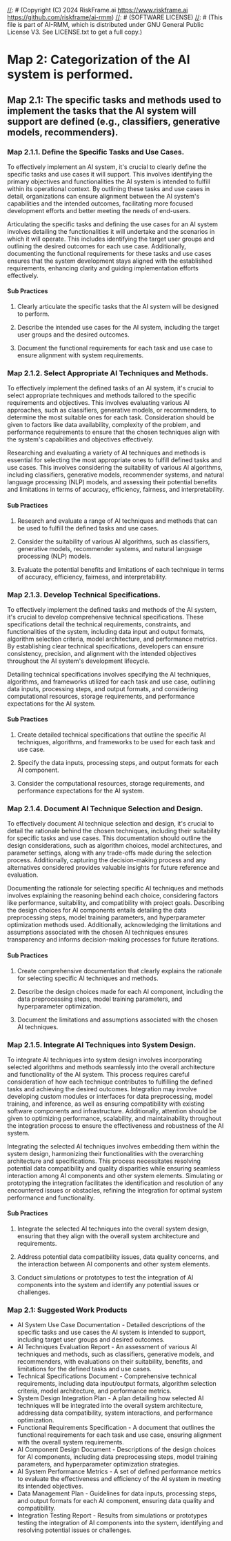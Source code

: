 [//]: # (COPYRIGHT)
[//]: # (RiskFrame.ai - AI Risk Management and Resilience Framework)
[//]: # (Copyright (C) 2024 RiskFrame.ai https://www.riskframe.ai https://github.com/riskframe/ai-rmm)
[//]: # (SOFTWARE LICENSE)
[//]: # (This file is part of AI-RMM, which is distributed under GNU General Public License V3. See LICENSE.txt to get a full copy.)
    
# Map 2: Categorization of the AI system is performed.

## Map 2.1: The specific tasks and methods used to implement the tasks that the AI system will support are defined (e.g., classifiers, generative models, recommenders).

### Map 2.1.1. Define the Specific Tasks and Use Cases.

To effectively implement an AI system, it's crucial to clearly define the specific tasks and use cases it will support. This involves identifying the primary objectives and functionalities the AI system is intended to fulfill within its operational context. By outlining these tasks and use cases in detail, organizations can ensure alignment between the AI system's capabilities and the intended outcomes, facilitating more focused development efforts and better meeting the needs of end-users.

Articulating the specific tasks and defining the use cases for an AI system involves detailing the functionalities it will undertake and the scenarios in which it will operate. This includes identifying the target user groups and outlining the desired outcomes for each use case. Additionally, documenting the functional requirements for these tasks and use cases ensures that the system development stays aligned with the established requirements, enhancing clarity and guiding implementation efforts effectively.

#### Sub Practices

1. Clearly articulate the specific tasks that the AI system will be designed to perform.

2. Describe the intended use cases for the AI system, including the target user groups and the desired outcomes.

3. Document the functional requirements for each task and use case to ensure alignment with system requirements.

### Map 2.1.2. Select Appropriate AI Techniques and Methods.

To effectively implement the defined tasks of an AI system, it's crucial to select appropriate techniques and methods tailored to the specific requirements and objectives. This involves evaluating various AI approaches, such as classifiers, generative models, or recommenders, to determine the most suitable ones for each task. Consideration should be given to factors like data availability, complexity of the problem, and performance requirements to ensure that the chosen techniques align with the system's capabilities and objectives effectively.

Researching and evaluating a variety of AI techniques and methods is essential for selecting the most appropriate ones to fulfill defined tasks and use cases. This involves considering the suitability of various AI algorithms, including classifiers, generative models, recommender systems, and natural language processing (NLP) models, and assessing their potential benefits and limitations in terms of accuracy, efficiency, fairness, and interpretability.

#### Sub Practices

1. Research and evaluate a range of AI techniques and methods that can be used to fulfill the defined tasks and use cases.

2. Consider the suitability of various AI algorithms, such as classifiers, generative models, recommender systems, and natural language processing (NLP) models.

3. Evaluate the potential benefits and limitations of each technique in terms of accuracy, efficiency, fairness, and interpretability.

### Map 2.1.3. Develop Technical Specifications.

To effectively implement the defined tasks and methods of the AI system, it's crucial to develop comprehensive technical specifications. These specifications detail the technical requirements, constraints, and functionalities of the system, including data input and output formats, algorithm selection criteria, model architecture, and performance metrics. By establishing clear technical specifications, developers can ensure consistency, precision, and alignment with the intended objectives throughout the AI system's development lifecycle.

Detailing technical specifications involves specifying the AI techniques, algorithms, and frameworks utilized for each task and use case, outlining data inputs, processing steps, and output formats, and considering computational resources, storage requirements, and performance expectations for the AI system.

#### Sub Practices

1. Create detailed technical specifications that outline the specific AI techniques, algorithms, and frameworks to be used for each task and use case.

2. Specify the data inputs, processing steps, and output formats for each AI component.

3. Consider the computational resources, storage requirements, and performance expectations for the AI system.

### Map 2.1.4. Document AI Technique Selection and Design.

To effectively document AI technique selection and design, it's crucial to detail the rationale behind the chosen techniques, including their suitability for specific tasks and use cases. This documentation should outline the design considerations, such as algorithm choices, model architectures, and parameter settings, along with any trade-offs made during the selection process. Additionally, capturing the decision-making process and any alternatives considered provides valuable insights for future reference and evaluation.

Documenting the rationale for selecting specific AI techniques and methods involves explaining the reasoning behind each choice, considering factors like performance, suitability, and compatibility with project goals. Describing the design choices for AI components entails detailing the data preprocessing steps, model training parameters, and hyperparameter optimization methods used. Additionally, acknowledging the limitations and assumptions associated with the chosen AI techniques ensures transparency and informs decision-making processes for future iterations.

#### Sub Practices

1. Create comprehensive documentation that clearly explains the rationale for selecting specific AI techniques and methods.

2. Describe the design choices made for each AI component, including the data preprocessing steps, model training parameters, and hyperparameter optimization.

3. Document the limitations and assumptions associated with the chosen AI techniques.

### Map 2.1.5. Integrate AI Techniques into System Design.

To integrate AI techniques into system design involves incorporating selected algorithms and methods seamlessly into the overall architecture and functionality of the AI system. This process requires careful consideration of how each technique contributes to fulfilling the defined tasks and achieving the desired outcomes. Integration may involve developing custom modules or interfaces for data preprocessing, model training, and inference, as well as ensuring compatibility with existing software components and infrastructure. Additionally, attention should be given to optimizing performance, scalability, and maintainability throughout the integration process to ensure the effectiveness and robustness of the AI system.

Integrating the selected AI techniques involves embedding them within the system design, harmonizing their functionalities with the overarching architecture and specifications. This process necessitates resolving potential data compatibility and quality disparities while ensuring seamless interaction among AI components and other system elements. Simulating or prototyping the integration facilitates the identification and resolution of any encountered issues or obstacles, refining the integration for optimal system performance and functionality.

#### Sub Practices

1. Integrate the selected AI techniques into the overall system design, ensuring that they align with the overall system architecture and requirements.

2. Address potential data compatibility issues, data quality concerns, and the interaction between AI components and other system elements.

3. Conduct simulations or prototypes to test the integration of AI components into the system and identify any potential issues or challenges.

### Map 2.1: Suggested Work Products

* AI System Use Case Documentation - Detailed descriptions of the specific tasks and use cases the AI system is intended to support, including target user groups and desired outcomes.
* AI Techniques Evaluation Report - An assessment of various AI techniques and methods, such as classifiers, generative models, and recommenders, with evaluations on their suitability, benefits, and limitations for the defined tasks and use cases.
* Technical Specifications Document - Comprehensive technical requirements, including data input/output formats, algorithm selection criteria, model architecture, and performance metrics.
* System Design Integration Plan - A plan detailing how selected AI techniques will be integrated into the overall system architecture, addressing data compatibility, system interactions, and performance optimization.
* Functional Requirements Specification - A document that outlines the functional requirements for each task and use case, ensuring alignment with the overall system requirements.
* AI Component Design Document - Descriptions of the design choices for AI components, including data preprocessing steps, model training parameters, and hyperparameter optimization strategies.
* AI System Performance Metrics - A set of defined performance metrics to evaluate the effectiveness and efficiency of the AI system in meeting its intended objectives.
* Data Management Plan - Guidelines for data inputs, processing steps, and output formats for each AI component, ensuring data quality and compatibility.
* Integration Testing Report - Results from simulations or prototypes testing the integration of AI components into the system, identifying and resolving potential issues or challenges.
